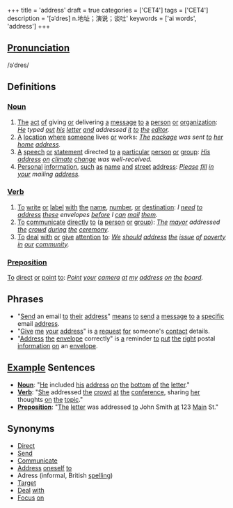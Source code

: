 +++
title = 'address'
draft = true
categories = ['CET4']
tags = ['CET4']
description = '[əˈdres] n.地址；演说；谈吐'
keywords = ['ai words', 'address']
+++

## [Pronunciation](/en/post/pronunciation/)
/əˈdres/

## Definitions
### [Noun](/en/post/noun/)
1. [The](/en/post/the/) [act](/en/post/act/) [of](/en/post/of/) giving [or](/en/post/or/) delivering [a](/en/post/a/) [message](/en/post/message/) [to](/en/post/to/) [a](/en/post/a/) [person](/en/post/person/) [or](/en/post/or/) [organization](/en/post/organization/): *[He](/en/post/he/) typed [out](/en/post/out/) [his](/en/post/his/) [letter](/en/post/letter/) [and](/en/post/and/) addressed [it](/en/post/it/) [to](/en/post/to/) [the](/en/post/the/) [editor](/en/post/editor/).*
2. [A](/en/post/a/) [location](/en/post/location/) [where](/en/post/where/) [someone](/en/post/someone/) lives [or](/en/post/or/) works: *[The](/en/post/the/) [package](/en/post/package/) was sent [to](/en/post/to/) [her](/en/post/her/) [home](/en/post/home/) [address](/en/post/address/).*
3. [A](/en/post/a/) [speech](/en/post/speech/) [or](/en/post/or/) [statement](/en/post/statement/) directed [to](/en/post/to/) [a](/en/post/a/) [particular](/en/post/particular/) [person](/en/post/person/) [or](/en/post/or/) [group](/en/post/group/): *[His](/en/post/his/) [address](/en/post/address/) [on](/en/post/on/) [climate](/en/post/climate/) [change](/en/post/change/) was well-received.*
4. [Personal](/en/post/personal/) [information](/en/post/information/), [such](/en/post/such/) [as](/en/post/as/) [name](/en/post/name/) [and](/en/post/and/) [street](/en/post/street/) [address](/en/post/address/): *[Please](/en/post/please/) [fill](/en/post/fill/) [in](/en/post/in/) [your](/en/post/your/) mailing [address](/en/post/address/).*

### [Verb](/en/post/verb/)
1. [To](/en/post/to/) [write](/en/post/write/) [or](/en/post/or/) [label](/en/post/label/) [with](/en/post/with/) [the](/en/post/the/) [name](/en/post/name/), [number](/en/post/number/), [or](/en/post/or/) [destination](/en/post/destination/): *I [need](/en/post/need/) [to](/en/post/to/) [address](/en/post/address/) [these](/en/post/these/) envelopes [before](/en/post/before/) I [can](/en/post/can/) [mail](/en/post/mail/) [them](/en/post/them/).*
2. [To](/en/post/to/) [communicate](/en/post/communicate/) [directly](/en/post/directly/) [to](/en/post/to/) ([a](/en/post/a/) [person](/en/post/person/) [or](/en/post/or/) [group](/en/post/group/)): *[The](/en/post/the/) [mayor](/en/post/mayor/) addressed [the](/en/post/the/) [crowd](/en/post/crowd/) [during](/en/post/during/) [the](/en/post/the/) [ceremony](/en/post/ceremony/).*
3. [To](/en/post/to/) [deal](/en/post/deal/) [with](/en/post/with/) [or](/en/post/or/) [give](/en/post/give/) [attention](/en/post/attention/) [to](/en/post/to/): *[We](/en/post/we/) [should](/en/post/should/) [address](/en/post/address/) [the](/en/post/the/) [issue](/en/post/issue/) [of](/en/post/of/) [poverty](/en/post/poverty/) [in](/en/post/in/) [our](/en/post/our/) [community](/en/post/community/).*

### [Preposition](/en/post/preposition/)
[To](/en/post/to/) [direct](/en/post/direct/) [or](/en/post/or/) [point](/en/post/point/) [to](/en/post/to/): *[Point](/en/post/point/) [your](/en/post/your/) [camera](/en/post/camera/) [at](/en/post/at/) [my](/en/post/my/) [address](/en/post/address/) [on](/en/post/on/) [the](/en/post/the/) [board](/en/post/board/).*

## Phrases
- "[Send](/en/post/send/) an email [to](/en/post/to/) [their](/en/post/their/) [address](/en/post/address/)" [means](/en/post/means/) [to](/en/post/to/) [send](/en/post/send/) [a](/en/post/a/) [message](/en/post/message/) [to](/en/post/to/) [a](/en/post/a/) [specific](/en/post/specific/) email [address](/en/post/address/).
- "[Give](/en/post/give/) [me](/en/post/me/) [your](/en/post/your/) [address](/en/post/address/)" is [a](/en/post/a/) [request](/en/post/request/) [for](/en/post/for/) someone's [contact](/en/post/contact/) details.
- "[Address](/en/post/address/) [the](/en/post/the/) [envelope](/en/post/envelope/) correctly" is [a](/en/post/a/) reminder [to](/en/post/to/) [put](/en/post/put/) [the](/en/post/the/) [right](/en/post/right/) postal [information](/en/post/information/) [on](/en/post/on/) an [envelope](/en/post/envelope/).

## [Example](/en/post/example/) Sentences
- **[Noun](/en/post/noun/)**: "[He](/en/post/he/) included [his](/en/post/his/) [address](/en/post/address/) [on](/en/post/on/) [the](/en/post/the/) [bottom](/en/post/bottom/) [of](/en/post/of/) [the](/en/post/the/) [letter](/en/post/letter/)."
- **[Verb](/en/post/verb/)**: "[She](/en/post/she/) addressed [the](/en/post/the/) [crowd](/en/post/crowd/) [at](/en/post/at/) [the](/en/post/the/) [conference](/en/post/conference/), sharing [her](/en/post/her/) thoughts [on](/en/post/on/) [the](/en/post/the/) [topic](/en/post/topic/)."
- **[Preposition](/en/post/preposition/)**: "[The](/en/post/the/) [letter](/en/post/letter/) was addressed [to](/en/post/to/) John Smith [at](/en/post/at/) 123 [Main](/en/post/main/) St."

## Synonyms
- [Direct](/en/post/direct/)
- [Send](/en/post/send/)
- [Communicate](/en/post/communicate/)
- [Address](/en/post/address/) [oneself](/en/post/oneself/) [to](/en/post/to/)
- Adress (informal, British [spelling](/en/post/spelling/))
- [Target](/en/post/target/)
- [Deal](/en/post/deal/) [with](/en/post/with/)
- [Focus](/en/post/focus/) [on](/en/post/on/)
